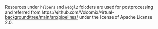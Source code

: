Resources under `helpers` and `webgl2` foloders are used for postprocessing and referred from https://github.com/Volcomix/virtual-background/tree/main/src/pipelines/ under the license of Apache License 2.0.
